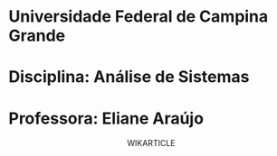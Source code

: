 # Universidade Federal de Campina Grande
# Disciplina: Análise de Sistemas
# Professora: Eliane Araújo
<p align="center"> WIKARTICLE </p>
